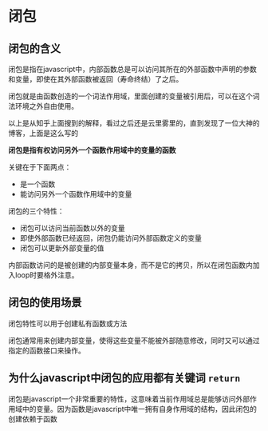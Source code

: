 # 闭包

## 闭包的含义
闭包是指在javascript中，内部函数总是可以访问其所在的外部函数中声明的参数和变量，即使在其外部函数被返回（寿命终结）了之后。

闭包就是由函数创造的一个词法作用域，里面创建的变量被引用后，可以在这个词法环境之外自由使用。

以上是从知乎上面搜到的解释，看过之后还是云里雾里的，直到发现了一位大神的博客，上面是这么写的

**闭包是指有权访问另外一个函数作用域中的变量的函数**

关键在于下面两点：
- 是一个函数
- 能访问另外一个函数作用域中的变量

闭包的三个特性：
- 闭包可以访问当前函数以外的变量
- 即使外部函数已经返回，闭包仍能访问外部函数定义的变量
- 闭包可以更新外部变量的值

内部函数访问的是被创建的内部变量本身，而不是它的拷贝，所以在闭包函数内加入loop时要格外注意。


## 闭包的使用场景
闭包特性可以用于创建私有函数或方法

闭包通常用来创建内部变量，使得这些变量不能被外部随意修改，同时又可以通过指定的函数接口来操作。

## 为什么javascript中闭包的应用都有关键词 `return`
闭包是javascript一个非常重要的特性，这意味着当前作用域总是能够访问外部作用域中的变量。因为函数是javascript中唯一拥有自身作用域的结构，因此闭包的创建依赖于函数